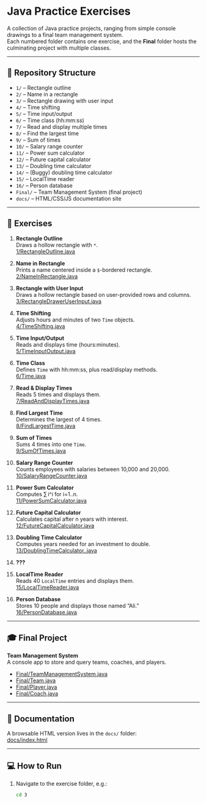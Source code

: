 # Java Practice Exercises

A collection of Java practice projects, ranging from simple console drawings to a final team management system.  
Each numbered folder contains one exercise, and the **Final** folder hosts the culminating project with multiple classes.

---

## 📁 Repository Structure

- `1/` – Rectangle outline
- `2/` – Name in a rectangle
- `3/` – Rectangle drawing with user input
- `4/` – Time shifting
- `5/` – Time input/output
- `6/` – Time class (hh:mm:ss)
- `7/` – Read and display multiple times
- `8/` – Find the largest time
- `9/` – Sum of times
- `10/` – Salary range counter
- `11/` – Power sum calculator
- `12/` – Future capital calculator
- `13/` – Doubling time calculator
- `14/` – (Buggy) doubling time calculator
- `15/` – LocalTime reader
- `16/` – Person database
- `Final/` – Team Management System (final project)
- `docs/` – HTML/CSS/JS documentation site

---

## 🚀 Exercises

1. **Rectangle Outline**  
   Draws a hollow rectangle with `*`.  
   [1/RectangleOutline.java](1/RectangleOutline.java)

2. **Name in Rectangle**  
   Prints a name centered inside a `$`-bordered rectangle.  
   [2/NameInRectangle.java](2/NameInRectangle.java)

3. **Rectangle with User Input**  
   Draws a hollow rectangle based on user-provided rows and columns.  
   [3/RectangleDrawerUserInput.java](3/RectangleDrawerUserInput.java)

4. **Time Shifting**  
   Adjusts hours and minutes of two `Time` objects.  
   [4/TimeShifting.java](4/TimeShifting.java)

5. **Time Input/Output**  
   Reads and displays time (hours:minutes).  
   [5/TimeInputOutput.java](5/TimeInputOutput.java)

6. **Time Class**  
   Defines `Time` with hh:mm:ss, plus read/display methods.  
   [6/Time.java](6/Time.java)

7. **Read & Display Times**  
   Reads 5 times and displays them.  
   [7/ReadAndDisplayTimes.java](7/ReadAndDisplayTimes.java)

8. **Find Largest Time**  
   Determines the largest of 4 times.  
   [8/FindLargestTime.java](8/FindLargestTime.java)

9. **Sum of Times**  
   Sums 4 times into one `Time`.  
   [9/SumOfTimes.java](9/SumOfTimes.java)

10. **Salary Range Counter**  
    Counts employees with salaries between 10,000 and 20,000.  
    [10/SalaryRangeCounter.java](10/SalaryRangeCounter.java)

11. **Power Sum Calculator**  
    Computes ∑ i^i for i=1..n.  
    [11/PowerSumCalculator.java](11/PowerSumCalculator.java)

12. **Future Capital Calculator**  
    Calculates capital after n years with interest.  
    [12/FutureCapitalCalculator.java](12/FutureCapitalCalculator.java)

13. **Doubling Time Calculator**  
    Computes years needed for an investment to double.  
    [13/DoublingTimeCalculator..java](13/DoublingTimeCalculator..java)

14. **???**

15. **LocalTime Reader**  
    Reads 40 `LocalTime` entries and displays them.  
    [15/LocalTimeReader.java](15/LocalTimeReader.java)

16. **Person Database**  
    Stores 10 people and displays those named “Ali.”  
    [16/PersonDatabase.java](16/PersonDatabase.java)

---

## 🎓 Final Project

**Team Management System**  
A console app to store and query teams, coaches, and players.

- [Final/TeamManagementSystem.java](Final/TeamManagementSystem.java)
- [Final/Team.java](Final/Team.java)
- [Final/Player.java](Final/Player.java)
- [Final/Coach.java](Final/Coach.java)

---

## 📖 Documentation

A browsable HTML version lives in the `docs/` folder:  
[docs/index.html](docs/index.html)

---

## 💻 How to Run

1. Navigate to the exercise folder, e.g.:
   ```bash
   cd 3
   ```
